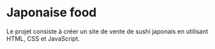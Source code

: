 # Japonaise food
Le projet consiste à créer un site de vente de sushi japonais en utilisant HTML, CSS et JavaScript.